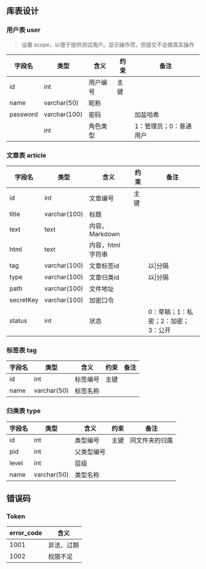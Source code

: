 ## 库表设计

### 用户表 user

> 设置 scope，以便于提供测试用户。显示操作项，但提交不会做真实操作

| 字段名   | 类型         | 含义     | 约束 | 备注                   |
| -------- | ------------ | -------- | ---- | ---------------------- |
| id       | int          | 用户编号 | 主键 |                        |
| name     | varchar(50)  | 昵称     |      |                        |
| password | varchar(100) | 密码     |      | 加盐哈希               |
|          | int          | 角色类型 |      | 1：管理员；0：普通用户 |

### 文章表 article

| 字段名    | 类型         | 含义              | 约束 | 备注                               |
| --------- | ------------ | ----------------- | ---- | ---------------------------------- |
| id        | int          | 文章编号          | 主键 |                                    |
| title     | varchar(100) | 标题              |      |                                    |
| text      | text         | 内容，Markdown    |      |                                    |
| html      | text         | 内容，html 字符串 |      |                                    |
| tag       | varchar(100) | 文章标签id        |      | 以\|分隔                           |
| type      | varchar(100) | 文章归类id        |      | 以\|分隔                           |
| path      | varchar(100) | 文件地址          |      |                                    |
| secretKey | varchar(100) | 加密口令          |      |                                    |
| status    | int          | 状态              |      | 0：草稿；1：私密；2：加密；3：公开 |

### 标签表 tag

| 字段名 | 类型        | 含义     | 约束 | 备注 |
| ------ | ----------- | -------- | ---- | ---- |
| id     | int         | 标签编号 | 主键 |      |
| name   | varchar(50) | 标签名称 |      |      |

### 归类表 type

| 字段名 | 类型        | 含义       | 约束 | 备注           |
| ------ | ----------- | ---------- | ---- | -------------- |
| id     | int         | 类型编号   | 主键 | 同文件夹的归属 |
| pid    | int         | 父类型编号 |      |                |
| level  | int         | 层级       |      |                |
| name   | varchar(50) | 类型名称   |      |                |

## 错误码

### Token

| error_code | 含义       |
| ---------- | ---------- |
| 1001       | 非法，过期 |
| 1002       | 权限不足   |



